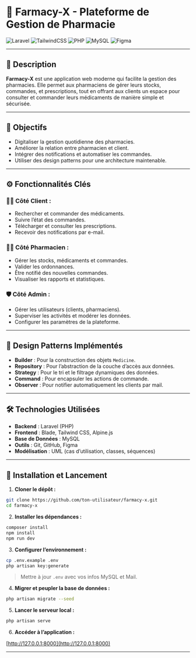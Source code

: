 # 💊 Farmacy-X - Plateforme de Gestion de Pharmacie

![Laravel](https://img.shields.io/badge/Laravel-FF2D20?style=for-the-badge&logo=laravel&logoColor=white)
![TailwindCSS](https://img.shields.io/badge/Tailwind_CSS-38B2AC?style=for-the-badge&logo=tailwind-css&logoColor=white)
![PHP](https://img.shields.io/badge/PHP-777BB4?style=for-the-badge&logo=php&logoColor=white)
![MySQL](https://img.shields.io/badge/MySQL-005C84?style=for-the-badge&logo=mysql&logoColor=white)
![Figma](https://img.shields.io/badge/Figma-F24E1E?style=for-the-badge&logo=figma&logoColor=white)

---

## 🧾 Description

**Farmacy-X** est une application web moderne qui facilite la gestion des pharmacies. Elle permet aux pharmaciens de gérer leurs stocks, commandes, et prescriptions, tout en offrant aux clients un espace pour consulter et commander leurs médicaments de manière simple et sécurisée.

---

## 🎯 Objectifs

- Digitaliser la gestion quotidienne des pharmacies.
- Améliorer la relation entre pharmacien et client.
- Intégrer des notifications et automatiser les commandes.
- Utiliser des design patterns pour une architecture maintenable.

---

## ⚙️ Fonctionnalités Clés

### 👨‍⚕️ Côté Client :
- Rechercher et commander des médicaments.
- Suivre l’état des commandes.
- Télécharger et consulter les prescriptions.
- Recevoir des notifications par e-mail.

### 🧑‍💼 Côté Pharmacien :
- Gérer les stocks, médicaments et commandes.
- Valider les ordonnances.
- Être notifié des nouvelles commandes.
- Visualiser les rapports et statistiques.

### 🛡️ Côté Admin :
- Gérer les utilisateurs (clients, pharmaciens).
- Superviser les activités et modérer les données.
- Configurer les paramètres de la plateforme.

---

## 🧠 Design Patterns Implémentés

- **Builder** : Pour la construction des objets `Medicine`.
- **Repository** : Pour l’abstraction de la couche d’accès aux données.
- **Strategy** : Pour le tri et le filtrage dynamiques des données.
- **Command** : Pour encapsuler les actions de commande.
- **Observer** : Pour notifier automatiquement les clients par mail.

---

## 🛠️ Technologies Utilisées

- **Backend** : Laravel (PHP)
- **Frontend** : Blade, Tailwind CSS, Alpine.js
- **Base de Données** : MySQL
- **Outils** : Git, GitHub, Figma
- **Modélisation** : UML (cas d’utilisation, classes, séquences)

---

## 🚀 Installation et Lancement

1. **Cloner le dépôt :**

```bash
git clone https://github.com/ton-utilisateur/farmacy-x.git
cd farmacy-x
```

2. **Installer les dépendances :**

```bash
composer install
npm install
npm run dev
```

3. **Configurer l’environnement :**

```bash
cp .env.example .env
php artisan key:generate
```

> Mettre à jour `.env` avec vos infos MySQL et Mail.

4. **Migrer et peupler la base de données :**

```bash
php artisan migrate --seed
```

5. **Lancer le serveur local :**

```bash
php artisan serve
```

6. **Accéder à l’application :**

[http://127.0.0.1:8000](http://127.0.0.1:8000)

---

